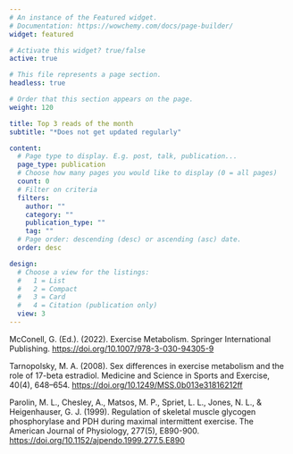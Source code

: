 ```yaml
---
# An instance of the Featured widget.
# Documentation: https://wowchemy.com/docs/page-builder/
widget: featured

# Activate this widget? true/false
active: true

# This file represents a page section.
headless: true

# Order that this section appears on the page.
weight: 120

title: Top 3 reads of the month
subtitle: "*Does not get updated regularly"

content:
  # Page type to display. E.g. post, talk, publication...
  page_type: publication
  # Choose how many pages you would like to display (0 = all pages)
  count: 0
  # Filter on criteria
  filters:
    author: ""
    category: ""
    publication_type: ""
    tag: ""
  # Page order: descending (desc) or ascending (asc) date.
  order: desc

design:
  # Choose a view for the listings:
  #   1 = List
  #   2 = Compact
  #   3 = Card
  #   4 = Citation (publication only)
  view: 3
---
```

McConell, G. (Ed.). (2022). Exercise Metabolism. Springer International Publishing. https://doi.org/10.1007/978-3-030-94305-9

Tarnopolsky, M. A. (2008). Sex differences in exercise metabolism and the role of 17-beta estradiol. Medicine and Science in Sports and Exercise, 40(4), 648–654. https://doi.org/10.1249/MSS.0b013e31816212ff

Parolin, M. L., Chesley, A., Matsos, M. P., Spriet, L. L., Jones, N. L., & Heigenhauser, G. J. (1999). Regulation of skeletal muscle glycogen phosphorylase and PDH during maximal intermittent exercise. The American Journal of Physiology, 277(5), E890-900. https://doi.org/10.1152/ajpendo.1999.277.5.E890